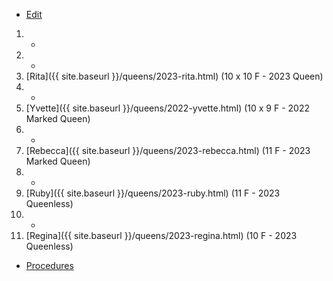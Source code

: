 * [Edit](https://github.com/joejcollins/rhapsody-angel/edit/master/_includes/apiary.md)

1. -
2. -
3. [Rita]({{ site.baseurl }}/queens/2023-rita.html) (10 x 10 F - 2023 Queen)
4. -
5. [Yvette]({{ site.baseurl }}/queens/2022-yvette.html) (10 x 9 F - 2022 Marked Queen)
6. -
7. [Rebecca]({{ site.baseurl }}/queens/2023-rebecca.html) (11 F - 2023 Marked Queen)
8. -
9. [Ruby]({{ site.baseurl }}/queens/2023-ruby.html) (11 F - 2023 Queenless)
10. -
11. [Regina]({{ site.baseurl }}/queens/2023-regina.html) (10 F - 2023 Queenless)

* [Procedures](https://github.com/joejcollins/rhapsody-angel/raw/master/book/00Book.pdf)
